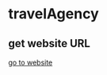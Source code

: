 # travelAgency

<h2>get website URL</h2>
<a href="https://mushfiqurrahman5250.github.io/travelAgency/">go to website</a>